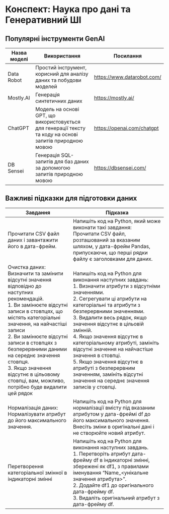 # Конспект: Наука про дані та Генеративний ШІ

## Популярні інструменти GenAI 
| Назва моделі	| Використання	| Посилання |
| ------------ | -------------- | --------- |
| Data Robot	| Простий інструмент, корисний для аналізу даних та побудови моделей	| https://www.datarobot.com/ |
| Mostly.AI	  | Генерація синтетичних даних	                                        | https://mostly.ai/ |
| ChatGPT	    | Модель на основі GPT, що використовується для генерації тексту та коду на основі запитів природною мовою	| https://openai.com/chatgpt |
| DB Sensei   |	Генерація SQL-запитів для баз даних за допомогою запитів природною мовою	| https://dbsensei.com/ |

## Важливі підказки для підготовки даних
| Завдання	| Підказка |
| --------- | -------- |
| Прочитати CSV файл даних і завантажити його в дата-фрейм.	| Напишіть код на Python, який може виконати такі завдання: <br/> Прочитати CSV файл, розташований за вказаним шляхом, у дата-фрейм Pandas, припускаючи, що перші рядки файлу є заголовками для даних. |
| Очистка даних: Визначити та замінити відсутні значення відповідно до наступних рекомендацій. <br/>1. Ви замінюєте відсутні записи в стовпцях, що містять категоріальні значення, на найчастіші записи <br/>2. Ви замінюєте відсутні записи в стовпцях з безперервними даними на середнє значення стовпця. <br/>3. Якщо значення відсутнє в цільовому стовпці, вам, можливо, потрібно буде видалити цей рядок	| Напишіть код на Python для виконання наступних завдань: <br/>1. Визначити атрибути з відсутніми значеннями. <br/>2. Сегрегувати ці атрибути на категоріальні та атрибути з безперервними значеннями. <br/>3. Видалити весь рядок, якщо значення відсутнє в цільовій змінній. <br/>4. Якщо значення відсутнє в категоріальному атрибуті, замініть відсутні значення на найчастіше значення в стовпці. <br/>5. Якщо значення відсутнє в атрибуті з безперервним значенням, замініть відсутні значення на середнє значення записів у стовпці. |
| Нормалізація даних: Нормалізувати атрибут до його максимального значення.	| Напишіть код на Python для нормалізації вмісту під вказаним атрибутом у дата-фреймі df до його максимального значення. Внесіть зміни в оригінальні дані і не створюйте новий атрибут.|
| Перетворення категоріальної змінної в індикаторні змінні	| Напишіть код на Python для виконання наступних завдань. <br/>1. Перетворіть атрибут дата-фрейму df в індикаторні змінні, збережені як df1, з правилами іменування “Name_<унікальне значення атрибута>”.<br/>2. Додайте df1 до оригінального дата-фрейму df.<br/>3. Видаліть оригінальний атрибут з дата-фрейму df. |
